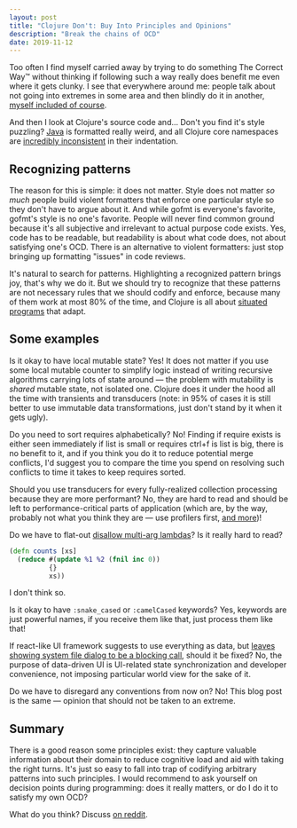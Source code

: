 ```yaml
---
layout: post
title: "Clojure Don't: Buy Into Principles and Opinions"
description: "Break the chains of OCD"
date: 2019-11-12
---
```


Too often I find myself carried away by trying to do something The Correct Way™ without thinking if following such a way really does benefit me even where it gets clunky. I see that everywhere around me: people talk about not going into extremes in some area and then blindly do it in another, [myself included of course](/2019-03-30/question-marks-in-clojure).

And then I look at Clojure's source code and... Don't you find it's style puzzling? [Java](https://github.com/clojure/clojure/blob/master/src/jvm/clojure/lang/RT.java) is formatted really weird, and all Clojure core namespaces are [incredibly inconsistent](https://github.com/clojure/clojure/blob/master/src/clj/clojure/stacktrace.clj#L70-L85) in their indentation. 

## Recognizing patterns

The reason for this is simple: it does not matter. Style does not matter *so much* people build violent formatters that enforce one particular style so they don't have to argue about it. And while gofmt is everyone's favorite, gofmt's style is no one's favorite. People will never find common ground because it's all subjective and irrelevant to actual purpose code exists. Yes, code has to be readable, but readability is about what code does, not about satisfying one's OCD. There is an alternative to violent formatters: just stop bringing up formatting "issues" in code reviews.

It's natural to search for patterns. Highlighting a recognized pattern brings joy, that's why we do it. But we should try to recognize that these patterns are not necessary rules that we should codify and enforce, because many of them work at most 80% of the time, and Clojure is all about [situated programs](https://www.youtube.com/watch?v=2V1FtfBDsLU) that adapt.

## Some examples

Is it okay to have local mutable state? Yes! It does not matter if you use some local mutable counter to simplify logic instead of writing recursive algorithms carrying lots of state around — the problem with mutability is *shared* mutable state, not isolated one. Clojure does it under the hood all the time with transients and transducers (note: in 95% of cases it is still better to use immutable data transformations, just don't stand by it when it gets ugly).

Do you need to sort requires alphabetically? No! Finding if require exists is either seen immediately if list is small or requires ctrl+f is list is big, there is no benefit to it, and if you think you do it to reduce potential merge conflicts, I'd suggest you to compare the time you spend on resolving such conflicts to time it takes to keep requires sorted.

Should you use transducers for every fully-realized collection processing because they are more performant? No, they are hard to read and should be left to performance-critical parts of application (which are, by the way, probably not what you think they are — use profilers first, [and more](https://www.youtube.com/watch?v=r-TLSBdHe1A))!

Do we have to flat-out [disallow multi-arg lambdas](https://stuartsierra.com/2019/09/15/clojure-donts-numbered-parameters)? Is it really hard to read?
```clj
(defn counts [xs]
  (reduce #(update %1 %2 (fnil inc 0)) 
          {} 
          xs))
```
I don't think so.

Is it okay to have `:snake_cased` or `:camelCased` keywords? Yes, keywords are just powerful names, if you receive them like that, just process them like that!

If react-like UI framework suggests to use everything as data, but [leaves showing system file dialog to be a blocking call](https://github.com/cljfx/cljfx/pull/40#issuecomment-543934176), should it be fixed? No, the purpose of data-driven UI is UI-related state synchronization and developer convenience, not imposing particular world view for the sake of it.

Do we have to disregard any conventions from now on? No! This blog post is the same — opinion that should not be taken to an extreme.

## Summary

There is a good reason some principles exist: they capture valuable information about their domain to reduce cognitive load and aid with taking the right turns. It's just so easy to fall into trap of codifying arbitrary patterns into such principles. I would recommend to ask yourself on decision points during programming: does it really matters, or do I do it to satisfy my own OCD?

What do you think? Discuss [on reddit](https://www.reddit.com/r/Clojure/comments/dvfuo4/clojure_dont_buy_into_principles_and_opinions/).
